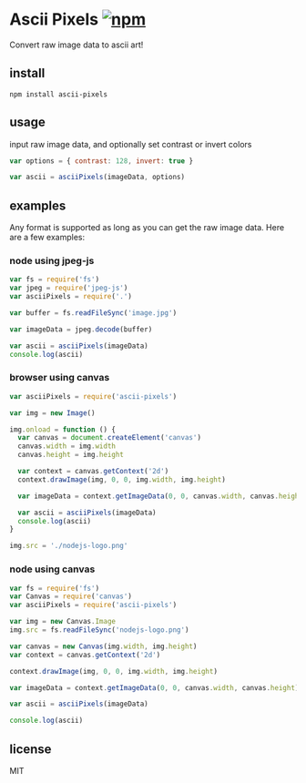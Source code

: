 # Ascii Pixels [![npm][npm-image]][npm-url]

[npm-image]: https://img.shields.io/npm/v/ascii-pixels.svg
[npm-url]: https://www.npmjs.com/package/ascii-pixels

Convert raw image data to ascii art!

## install

```
npm install ascii-pixels
```

## usage

input raw image data, and optionally set contrast or invert colors

```js
var options = { contrast: 128, invert: true }

var ascii = asciiPixels(imageData, options)
```

## examples

Any format is supported as long as you can get the raw image data.
Here are a few examples:

### node using jpeg-js

```js
var fs = require('fs')
var jpeg = require('jpeg-js')
var asciiPixels = require('.')

var buffer = fs.readFileSync('image.jpg')

var imageData = jpeg.decode(buffer)

var ascii = asciiPixels(imageData)
console.log(ascii)
```

### browser using canvas

```js
var asciiPixels = require('ascii-pixels')

var img = new Image()

img.onload = function () {
  var canvas = document.createElement('canvas')
  canvas.width = img.width
  canvas.height = img.height

  var context = canvas.getContext('2d')
  context.drawImage(img, 0, 0, img.width, img.height)

  var imageData = context.getImageData(0, 0, canvas.width, canvas.height)

  var ascii = asciiPixels(imageData)
  console.log(ascii)
}

img.src = './nodejs-logo.png'
```

### node using canvas

```js
var fs = require('fs')
var Canvas = require('canvas')
var asciiPixels = require('ascii-pixels')

var img = new Canvas.Image
img.src = fs.readFileSync('nodejs-logo.png')

var canvas = new Canvas(img.width, img.height)
var context = canvas.getContext('2d')

context.drawImage(img, 0, 0, img.width, img.height)

var imageData = context.getImageData(0, 0, canvas.width, canvas.height)

var ascii = asciiPixels(imageData)

console.log(ascii)
```

## license

MIT
